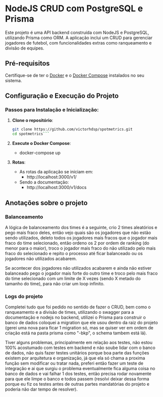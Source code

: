 # NodeJS CRUD com PostgreSQL e Prisma

Este projeto é uma API backend construída com NodeJS e PostgreSQL, utilizando Prisma como ORM. A aplicação inclui um CRUD para gerenciar jogadores de futebol, com funcionalidades extras como ranqueamento e divisão de equipes.

## Pré-requisitos

Certifique-se de ter o [Docker](https://www.docker.com/) e o [Docker Compose](https://docs.docker.com/compose/) instalados no seu sistema.

## Configuração e Execução do Projeto

### Passos para Instalação e Inicialização:

1. **Clone o repositório**:
   ```bash
   git clone https://github.com/victorhdsp/spotmetrics.git
   cd spotmetrics```

2. **Execute o Docker Compose**:
    - docker-compose up

3. **Rotas**:
   - As rotas da aplicação se iniciam em:
      - http://localhost:3000/v1/
   - Sendo a documentação:
      - http://localhost:3000/v1/docs

## Anotações sobre o projeto

### Balanceamento

A lógica de balanceamento dos times é a seguinte, crio 2 times aleatórios e pego mais fraco deles, então vejo quais são os jogadores que não estão sendo utilizados, deleto todos os jogadores mais fracos que o jogador mais fraco do time selecionado, então ordeno os 2 por ordem de ranking (do menor para o maior), troco o jogador mais fraco do não utilizado pelo mais fraco do selecionado e repito o processo até ficar balanceado ou os jogadores não utilizados acabarem.

Se acontecer dos jogadores não utilizados acabarem e ainda não estiver balanceado pego o jogador mais forte do outro time e troco pelo mais fraco do time selecionado com um limite de X vezes (sendo X metado do tamanho do time), para não criar um loop infinito.

### Logs do projeto

Completei tudo que foi pedido no sentido de fazer o CRUD, bem como o ranqueamento e a divisão de times, utilizando o swagger para a documentação e nodejs no backend, utilizei o Prisma para construir o banco de dados coloquei a migration que ele usou dentro da raiz do projeto (gerei uma nova para ficar 1 migration só, mas se quiser ver em ordem de criação está na pasta prisma como "-bkp", o schema tambem está lá).

Tiver alguns problemas, principalmente em relação aos testes, não estou 100% acostumado com testes em backend e não soube lidar com o banco de dados, não quis fazer testes unitários porque boa parte das funções existem por arquitetura e organização, já que ela só chama a proxima função sem modificar ou tratar nada, preferi então fazer um teste de integração e ai que surgiu o problema eventualmente fica alguma coisa no banco de dados e vai falhar 1 dos testes, então precisa rodar novamente para que ele limpe o banco e todos passem (resolvi deixar dessa forma porque eu fiz os testes antes de outras partes mandatórias do projeto e poderia não dar tempo de resolver).
